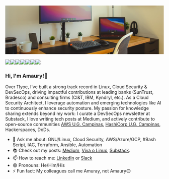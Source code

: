 ![git](https://github.com/amaurybsouza/amaurybsouza/blob/master/pix05.png)

<a href="https://amaurybsouza.github.io/portfolio/"><img src="https://img.shields.io/badge/website-000000?style=for-the-badge&logo=About.me&logoColor=white" /><a/><a 
href="https://twitter.com/amaurybsouza_"><img src="https://img.shields.io/badge/Twitter-1DA1F2?style=for-the-badge&logo=twitter&logoColor=white" /><a/><a
href="https://amaurybsouza.medium.com/"><img src="https://img.shields.io/badge/medium-%2312100E.svg?&style=for-the-badge&logo=medium&logoColor=white" /><a/><a
href="https://amauryborgessouza.substack.com/"><img src="https://img.shields.io/badge/Substack-%23006f5c.svg?style=for-the-badge&logo=substack&logoColor=FF6719" /><a/><a
href="https://www.linkedin.com/in/amaurybsouza/"><img src="https://img.shields.io/badge/LinkedIn-0077B5?style=for-the-badge&logo=linkedin&logoColor=white" /><a/><a href="https://amauryborgesouza@gmail.com"><img src="https://img.shields.io/badge/Gmail-D14836?style=for-the-badge&logo=gmail&logoColor=white" /><a/><a 
href="https://gitlab.com/amauryborgesouza"><img src="https://img.shields.io/badge/gitlab-%23181717.svg?style=for-the-badge&logo=gitlab&logoColor=white" /><a/>
  
### Hi, I'm Amaury!👏
Over 11yoe, I’ve built a strong track record in Linux, Cloud Security & DevSecOps, driving impactful contributions at leading banks (SunTrust, Bradesco) and consulting firms (CI&T, IBM, Kyndryl, etc.). As a Cloud Security Architect, I leverage automation and emerging technologies like AI to continuously enhance security posture. My passion for knowledge sharing extends beyond my work: I curate a DevSecOps newsletter at Substack, I love writing tech posts at Medium, and actively contribute to open-source communities [AWS U.G. Campinas](https://www.meetup.com/pt-BR/awscampinas/), [HashiCorp U.G. Campinas](https://www.meetup.com/campinas-hashicorp-user-group/), Hackerspaces, DoDs.
- 💬 Ask me about: GNU/Linux, Cloud Security, AWS/Azure/GCP, #Bash Script, IAC, Terraform, Ansible, Automation
- 📚 Check out my posts: [Medium](https://amaurybsouza.medium.com/), [Viva o Linux](https://vivaolinux.com.br/~amaurybsouza/scripts/), [Substack](https://amauryborgessouza.substack.com/).
- 📫 How to reach me: [LinkedIn](https://www.linkedin.com/in/amaurybsouza/) or [Slack](https://slack.com/)
- 😄 Pronouns: He/Him/His
- ⚡ Fun fact: My colleagues call me Amuray, not Amaury🙃
